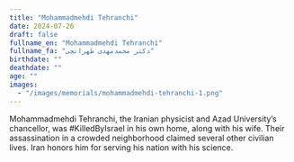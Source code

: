 ```yaml
---
title: "Mohammadmehdi Tehranchi"
date: 2024-07-26
draft: false
fullname_en: "Mohammadmehdi Tehranchi"
fullname_fa: "دکتر محمدمهدی طهرانچی"
birthdate: ""
deathdate: ""
age: ""
images:
  - "/images/memorials/mohammadmehdi-tehranchi-1.png"
---
```


Mohammadmehdi Tehranchi, the Iranian physicist and Azad University’s chancellor, was #KilledByIsrael in his own home, along with his wife. Their assassination in a crowded neighborhood claimed several other civilian lives. Iran honors him for serving his nation with his science.